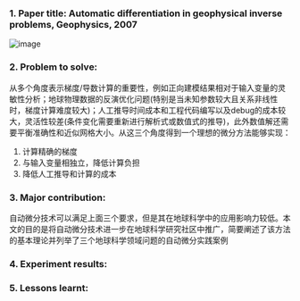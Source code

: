 ### 1. Paper title: Automatic differentiation in geophysical inverse problems, Geophysics, 2007
![image](https://github.com/user-attachments/assets/5c53ebfb-25ab-43aa-9d5f-3286d7989b52)

### 2. Problem to solve:

从多个角度表示梯度/导数计算的重要性，例如正向建模结果相对于输入变量的灵敏性分析；地球物理数据的反演优化问题(特别是当未知参数较大且关系非线性时，梯度计算难度较大)；人工推导时间成本和工程代码编写以及debug的成本较大，灵活性较差(条件变化需要重新进行解析式或数值式的推导)，此外数值解还需要平衡准确性和近似网格大小。从这三个角度得到一个理想的微分方法能够实现：

1. 计算精确的梯度
2. 与输入变量相独立，降低计算负担
3. 降低人工推导和计算的成本
   
### 3. Major contribution:
自动微分技术可以满足上面三个要求，但是其在地球科学中的应用影响力较低。本文的目的是将自动微分技术进一步在地球科学研究社区中推广，简要阐述了该方法的基本理论并列举了三个地球科学领域问题的自动微分实践案例

### 4. Experiment results:



### 5. Lessons learnt:


